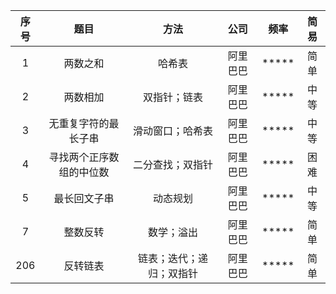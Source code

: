 序号 | 题目 | 方法 | 公司 | 频率 | 简易 |
:-: | :-: | :-: | :-: | :-: | :-: |
1 | 两数之和 | 哈希表 | 阿里巴巴 | ***** | 简单 |
2 | 两数相加 | 双指针；链表 | 阿里巴巴 | ***** | 中等 |
3 | 无重复字符的最长子串 | 滑动窗口；哈希表 | 阿里巴巴 | ***** | 中等 |
4 | 寻找两个正序数组的中位数 | 二分查找；双指针 | 阿里巴巴 | ***** | 困难 |
5 | 最长回文子串 | 动态规划 | 阿里巴巴 | ***** | 中等 |
7 | 整数反转 | 数学；溢出 | 阿里巴巴 | ***** | 简单 |
206 | 反转链表 | 链表；迭代；递归；双指针 | 阿里巴巴 | ***** | 简单 |
